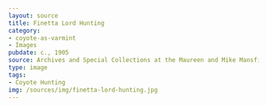 ```yaml
---
layout: source
title: Finetta Lord Hunting 
category: 
- coyote-as-varmint
- Images
pubdate: c., 1905
source: Archives and Special Collections at the Maureen and Mike Mansfield Library, University of Montana
type: image
tags: 
- Coyote Hunting
img: /sources/img/finetta-lord-hunting.jpg 
---
```

